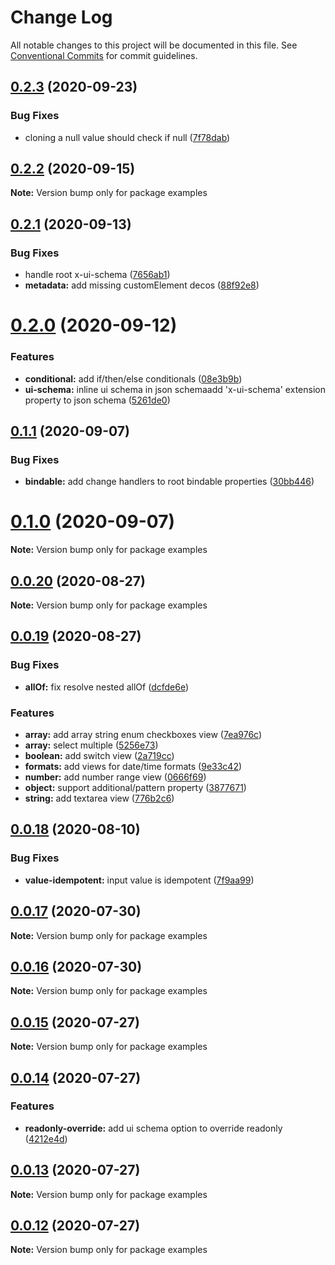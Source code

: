 # Change Log

All notable changes to this project will be documented in this file.
See [Conventional Commits](https://conventionalcommits.org) for commit guidelines.

## [0.2.3](http://???/compare/v0.2.2...v0.2.3) (2020-09-23)


### Bug Fixes

* cloning a null value should check if null ([7f78dab](http://???/commits/7f78dab761ed6a7499600b54e3a229d0a22185e3))





## [0.2.2](http://???/compare/v0.2.1...v0.2.2) (2020-09-15)

**Note:** Version bump only for package examples





## [0.2.1](http://???/compare/v0.2.0...v0.2.1) (2020-09-13)


### Bug Fixes

* handle root x-ui-schema ([7656ab1](http://???/commits/7656ab1ea4393722ab6a32486180dd89df1b4c8c))
* **metadata:** add missing customElement decos ([88f92e8](http://???/commits/88f92e8c53b8d438a2f728f488ecc8d581af7319))





# [0.2.0](http://???/compare/v0.1.1...v0.2.0) (2020-09-12)


### Features

* **conditional:** add if/then/else conditionals ([08e3b9b](http://???/commits/08e3b9bd04d9d39e95d64815c05004f21c346dc5))
* **ui-schema:** inline ui schema in json schemaadd 'x-ui-schema' extension property to json schema ([5261de0](http://???/commits/5261de07b0f3700b4c257f43c89b04595d362ec0))





## [0.1.1](http://???/compare/v0.1.0...v0.1.1) (2020-09-07)


### Bug Fixes

* **bindable:** add change handlers to root bindable properties ([30bb446](http://???/commits/30bb44677795ecad6058d07615dde81bcff25a3a))





# [0.1.0](http://???/compare/v0.0.20...v0.1.0) (2020-09-07)

**Note:** Version bump only for package examples





## [0.0.20](http://???/compare/v0.0.19...v0.0.20) (2020-08-27)

**Note:** Version bump only for package examples





## [0.0.19](http://???/compare/v0.0.18...v0.0.19) (2020-08-27)


### Bug Fixes

* **allOf:** fix resolve nested allOf ([dcfde6e](http://???/commits/dcfde6e833ae8847b38985e1f498208488b39501))


### Features

* **array:** add array string enum checkboxes view ([7ea976c](http://???/commits/7ea976c1fd380bfd574d5605ecbf301665a74776))
* **array:** select multiple ([5256e73](http://???/commits/5256e732b16313e2aba8cb21b89600c838dff022))
* **boolean:** add switch view ([2a719cc](http://???/commits/2a719cc3cae6dd891d9ddd3ea1fd45262dd340c1))
* **formats:** add views for date/time formats ([9e33c42](http://???/commits/9e33c42ecd50d9bf00ea73acdee07c83a29a174d))
* **number:** add number range view ([0666f69](http://???/commits/0666f69e3802541e51b332f390b9ea7017911072))
* **object:** support additional/pattern property ([3877671](http://???/commits/38776714929ff67fbc9434800cfcc8199ea9b286))
* **string:** add textarea view ([776b2c6](http://???/commits/776b2c6bb09d466478f22f8176d22ef5ee01a240))





## [0.0.18](http://???/compare/v0.0.17...v0.0.18) (2020-08-10)


### Bug Fixes

* **value-idempotent:** input value is idempotent ([7f9aa99](http://???/commits/7f9aa99713ed49943dc6f74a414771d3cc45e9ee))





## [0.0.17](http://???/compare/v0.0.16...v0.0.17) (2020-07-30)

**Note:** Version bump only for package examples





## [0.0.16](http://???/compare/v0.0.15...v0.0.16) (2020-07-30)

**Note:** Version bump only for package examples






## [0.0.15](http://???/compare/v0.0.14...v0.0.15) (2020-07-27)

**Note:** Version bump only for package examples





## [0.0.14](http://???/compare/v0.0.13...v0.0.14) (2020-07-27)


### Features

* **readonly-override:** add ui schema option to override readonly ([4212e4d](http://???/commits/4212e4d87c06c1d9edee6c5d50ceceb053e2b640))





## [0.0.13](http://???/compare/v0.0.12...v0.0.13) (2020-07-27)

**Note:** Version bump only for package examples





## [0.0.12](http://???/compare/v0.0.11...v0.0.12) (2020-07-27)

**Note:** Version bump only for package examples
